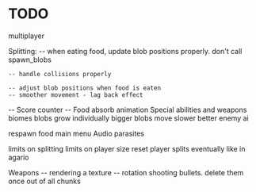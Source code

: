 # TODO

multiplayer


Splitting:
    -- when eating food, update blob positions properly. don't call spawn_blobs

    -- handle collisions properly

    -- adjust blob positions when food is eaten
    -- smoother movement - lag back effect
  

-- Score counter
-- Food absorb animation
Special abilities and weapons
biomes
blobs grow individually
bigger blobs move slower
better enemy ai

respawn food
main menu
Audio
parasites

limits on splitting
limits on player size
reset player splits eventually like in agario

Weapons
    -- rendering a texture
    -- rotation
    shooting bullets. delete them once out of all chunks

